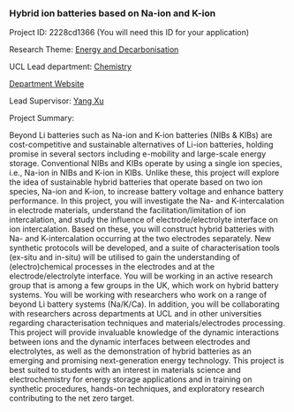 ### Hybrid ion batteries based on Na-ion and K-ion

Project ID: 2228cd1366
(You will need this ID for your application)

Research Theme: [Energy and Decarbonisation](../themes/energy and-decarbonisation.md)

UCL Lead department: [Chemistry](../departments/chemistry.md)

[Department Website](https://www.ucl.ac.uk/chemistry)

Lead Supervisor: [Yang Xu](https://profiles.ucl.ac.uk/70820)

Project Summary:

Beyond Li batteries such as Na-ion and K-ion batteries (NIBs & KIBs) are cost-competitive and sustainable alternatives of Li-ion batteries, holding promise in several sectors including e-mobility and large-scale energy storage. Conventional NIBs and KIBs operate by using a single ion species, i.e., Na-ion in NIBs and K-ion in KIBs. Unlike these, this project will explore the idea of sustainable hybrid batteries that operate based on two ion species, Na-ion and K-ion, to increase battery voltage and enhance battery performance.
In this project, you will investigate the Na- and K-intercalation in electrode materials, understand the facilitation/limitation of ion intercalation, and study the influence of electrode/electrolyte interface on ion intercalation. Based on these, you will construct hybrid batteries with Na- and K-intercalation occurring at the two electrodes separately. New synthetic protocols will be developed, and a suite of characterisation tools (ex-situ and in-situ) will be utilised to gain the understanding of (electro)chemical processes in the electrodes and at the electrode/electrolyte interface.
You will be working in an active research group that is among a few groups in the UK, which work on hybrid battery systems. You will be working with researchers who work on a range of beyond Li battery systems (Na/K/Ca). In addition, you will be collaborating with researchers across departments at UCL and in other universities regarding characterisation techniques and materials/electrodes processing.
This project will provide invaluable knowledge of the dynamic interactions between ions and the dynamic interfaces between electrodes and electrolytes, as well as the demonstration of hybrid batteries as an emerging and promising next-generation energy technology. This project is best suited to students with an interest in materials science and electrochemistry for energy storage applications and in training on synthetic procedures, hands-on techniques, and exploratory research contributing to the net zero target.
